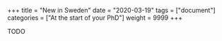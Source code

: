 +++
title =  "New in Sweden"
date  = "2020-03-19"
tags = ["document"]
categories = ["At the start of your PhD"]
weight = 9999
+++

TODO

